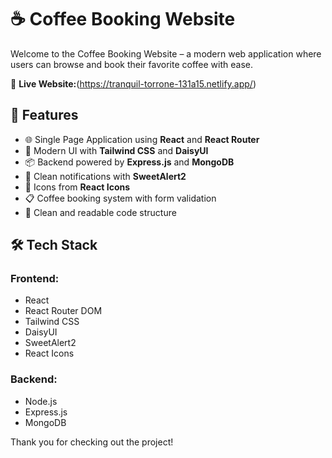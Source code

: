 # ☕ Coffee Booking Website

Welcome to the Coffee Booking Website – a modern web application where users can browse and book their favorite coffee with ease.

🔗 **Live Website:**(https://tranquil-torrone-131a15.netlify.app/)

## 🚀 Features

- 🌐 Single Page Application using **React** and **React Router**
- 🎨 Modern UI with **Tailwind CSS** and **DaisyUI**
- 📦 Backend powered by **Express.js** and **MongoDB**
- 🔔 Clean notifications with **SweetAlert2**
- 🌟 Icons from **React Icons**
- 📋 Coffee booking system with form validation
- 🧠 Clean and readable code structure

## 🛠️ Tech Stack

### Frontend:
- React
- React Router DOM
- Tailwind CSS
- DaisyUI
- SweetAlert2
- React Icons

### Backend:
- Node.js
- Express.js
- MongoDB

Thank you for checking out the project!




